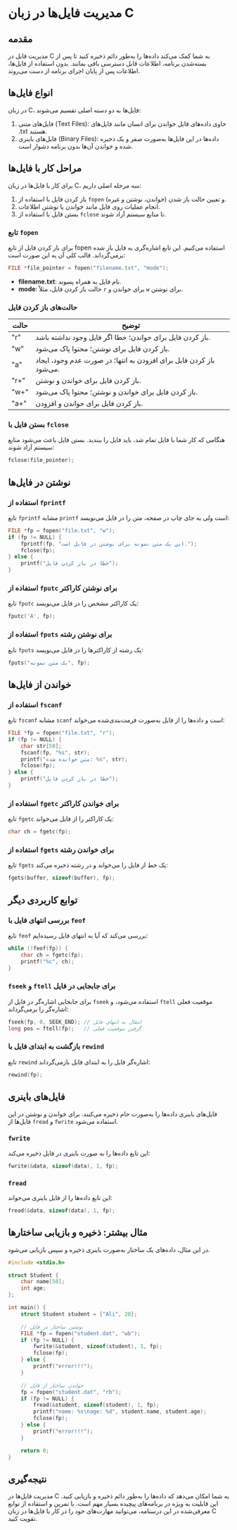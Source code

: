 # مدیریت فایل‌ها در زبان C

## مقدمه
مدیریت فایل در C به شما کمک می‌کند داده‌ها را به‌طور دائم ذخیره کنید تا پس از بسته‌شدن برنامه، اطلاعات قابل دسترسی باقی بمانند. بدون استفاده از فایل‌ها، اطلاعات پس از پایان اجرای برنامه از دست می‌روند.

## انواع فایل‌ها
در زبان C، فایل‌ها به دو دسته اصلی تقسیم می‌شوند:

1. فایل‌های متنی (Text Files): حاوی داده‌های قابل خواندن برای انسان مانند فایل‌های .txt هستند.
2. فایل‌های باینری (Binary Files): داده‌ها در این فایل‌ها به‌صورت صفر و یک ذخیره شده و خواندن آن‌ها بدون برنامه دشوار است.

## مراحل کار با فایل‌ها
برای کار با فایل‌ها در زبان C، سه مرحله اصلی داریم:

1. باز کردن فایل با استفاده از `fopen` و تعیین حالت باز شدن (خواندن، نوشتن و غیره).
2. انجام عملیات روی فایل مانند خواندن یا نوشتن اطلاعات.
3. بستن فایل با استفاده از `fclose` تا منابع سیستم آزاد شوند.

### تابع `fopen`
برای باز کردن فایل از تابع fopen استفاده می‌کنیم. این تابع اشاره‌گری به فایل باز شده برمی‌گرداند. قالب کلی آن به این صورت است:
```c
FILE *file_pointer = fopen("filename.txt", "mode");
```
- **filename.txt**: نام فایل به همراه پسوند.
- **mode**: حالت باز کردن فایل، مثلاً `r` برای خواندن و `w` برای نوشتن.

### حالت‌های باز کردن فایل
| حالت | توضیح                                              |
|------|----------------------------------------------------|
| "r" | باز کردن فایل برای خواندن؛ خطا اگر فایل وجود نداشته باشد. |
| "w" | باز کردن فایل برای نوشتن؛ محتوا پاک می‌شود.               |
| "a" | باز کردن فایل برای افزودن به انتها؛ در صورت عدم وجود، ایجاد می‌شود. |
| "r+"| باز کردن فایل برای خواندن و نوشتن.                 |
| "w+"| باز کردن فایل برای خواندن و نوشتن؛ محتوا پاک می‌شود.       |
| "a+"| باز کردن فایل برای خواندن و افزودن.                |

### بستن فایل با `fclose`
هنگامی که کار شما با فایل تمام شد، باید فایل را ببندید. بستن فایل باعث می‌شود منابع سیستم آزاد شوند:
```c
fclose(file_pointer);
```
## نوشتن در فایل‌ها

### استفاده از `fprintf`
تابع `fprintf` مشابه `printf` است ولی به جای چاپ در صفحه، متن را در فایل می‌نویسد:
```c
FILE *fp = fopen("file.txt", "w");
if (fp != NULL) {
    fprintf(fp, "این یک متن نمونه برای نوشتن در فایل است.");
    fclose(fp);
} else {
    printf("خطا در باز کردن فایل");
}
```
### استفاده از `fputc` برای نوشتن کاراکتر
تابع `fputc` یک کاراکتر مشخص را در فایل می‌نویسد:
```c
fputc('A', fp);
```
### استفاده از `fputs` برای نوشتن رشته
تابع `fputs` یک رشته از کاراکترها را در فایل می‌نویسد:
```c
fputs("یک متن نمونه", fp);
```
## خواندن از فایل‌ها

### استفاده از `fscanf`
تابع `fscanf` مشابه `scanf` است و داده‌ها را از فایل به‌صورت فرمت‌بندی‌شده می‌خواند:
```c
FILE *fp = fopen("file.txt", "r");
if (fp != NULL) {
    char str[50];
    fscanf(fp, "%s", str);
    printf("متن خوانده شده: %s", str);
    fclose(fp);
} else {
    printf("خطا در باز کردن فایل");
}
```
### استفاده از `fgetc` برای خواندن کاراکتر
تابع `fgetc` یک کاراکتر را از فایل می‌خواند:
```c
char ch = fgetc(fp);
```
### استفاده از `fgets` برای خواندن رشته
تابع `fgets` یک خط از فایل را می‌خواند و در رشته ذخیره می‌کند:
```c
fgets(buffer, sizeof(buffer), fp);
```
## توابع کاربردی دیگر

### بررسی انتهای فایل با `feof`
تابع `feof` بررسی می‌کند که آیا به انتهای فایل رسیده‌ایم:
```c
while (!feof(fp)) {
    char ch = fgetc(fp);
    printf("%c", ch);
}
```
### `fseek` و `ftell` برای جابجایی در فایل
برای جابجایی اشاره‌گر در فایل از `fseek` استفاده می‌شود، و `ftell` موقعیت فعلی اشاره‌گر را برمی‌گرداند:
```c
fseek(fp, 0, SEEK_END); // انتقال به انتهای فایل
long pos = ftell(fp);   // گرفتن موقعیت فعلی
```
### بازگشت به ابتدای فایل با `rewind`
تابع `rewind` اشاره‌گر فایل را به ابتدای فایل بازمی‌گرداند:
```c
rewind(fp);
```
## فایل‌های باینری
فایل‌های باینری داده‌ها را به‌صورت خام ذخیره می‌کنند. برای خواندن و نوشتن در این فایل‌ها از `fread` و `fwrite` استفاده می‌شود.

### `fwrite`
این تابع داده‌ها را به صورت باینری در فایل ذخیره می‌کند:
```c
fwrite(&data, sizeof(data), 1, fp);
```
### `fread`
این تابع داده‌ها را از فایل باینری می‌خواند:
```c
fread(&data, sizeof(data), 1, fp);
```


## مثال بیشتر: ذخیره و بازیابی ساختارها
در این مثال، داده‌های یک ساختار به‌صورت باینری ذخیره و سپس بازیابی می‌شود.

```c
#include <stdio.h>

struct Student {
    char name[50];
    int age;
};

int main() {
    struct Student student = {"Ali", 20};

    // نوشتن ساختار در فایل
    FILE *fp = fopen("student.dat", "wb");
    if (fp != NULL) {
        fwrite(&student, sizeof(student), 1, fp);
        fclose(fp);
    } else {
        printf("error!!!");
    }

    // خواندن ساختار از فایل
    fp = fopen("student.dat", "rb");
    if (fp != NULL) {
        fread(&student, sizeof(student), 1, fp);
        printf("name: %s\nage: %d", student.name, student.age);
        fclose(fp);
    } else {
        printf("error!!!");
    }

    return 0;
}
```
## نتیجه‌گیری
مدیریت فایل‌ها در C به شما امکان می‌دهد که داده‌ها را به‌طور دائم ذخیره و بازیابی کنید. این قابلیت به ویژه در برنامه‌های پیچیده بسیار مهم است. با تمرین و استفاده از توابع معرفی‌شده در این درسنامه، می‌توانید مهارت‌های خود را در کار با فایل‌ها در زبان C تقویت کنید.
